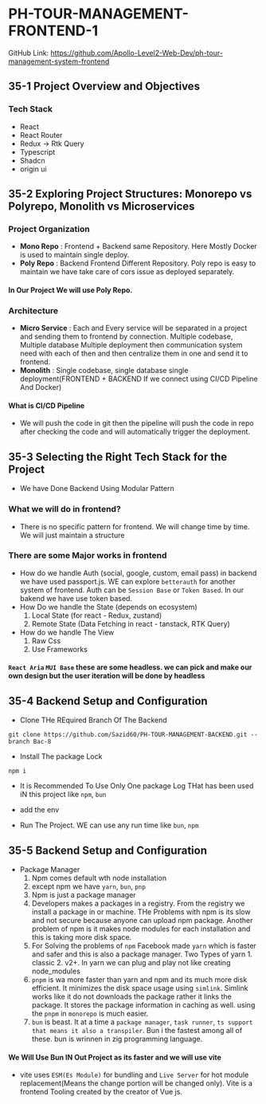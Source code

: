 # PH-TOUR-MANAGEMENT-FRONTEND-1

GitHub Link: https://github.com/Apollo-Level2-Web-Dev/ph-tour-management-system-frontend

## 35-1 Project Overview and Objectives
### Tech Stack 

- React
- React Router 
- Redux -> Rtk Query 
- Typescript
- Shadcn 
- origin ui

## 35-2 Exploring Project Structures: Monorepo vs Polyrepo, Monolith vs Microservices

### Project Organization 
- **Mono Repo** : Frontend + Backend same Repository. Here Mostly Docker is used to maintain single deploy. 
- **Poly Repo** : Backend Frontend Different Repository. Poly repo is easy to maintain we have take care of cors issue  as deployed separately. 


#### In Our Project We will use Poly Repo. 


### Architecture 
- **Micro Service** : Each and Every service will be separated in a project and sending them to frontend by connection. Multiple codebase, Multiple database Multiple deployment then communication system need with each of then and then centralize them in one and send it to frontend. 
- **Monolith** : Single codebase, single database single deployment(FRONTEND + BACKEND If we connect using CI/CD Pipeline And Docker)

#### What is CI/CD Pipeline
- We will push the code in git then the pipeline will push the code in repo after checking the code and will automatically trigger the deployment. 


## 35-3 Selecting the Right Tech Stack for the Project
- We have Done Backend Using Modular Pattern

### What we will do in frontend?
- There is no specific pattern for frontend. We will change time  by time. We will just maintain a structure

### There are some Major works in frontend
- How do we handle Auth (social, google, custom, email pass) in backend we have used passport.js. WE can explore `betterauth` for another system of frontend. Auth can be `Session Base` or `Token Based`. In our bakend we have use token based.
- How Do we handle the State (depends on ecosystem)
    1. Local State (for react - Redux, zustand)
    2. Remote State (Data Fetching in react - tanstack, RTK Query)
- How do we handle The View
    1. Raw Css
    2. Use Frameworks



#### `React Aria` `MUI Base` these are some headless. we can pick and make our own design but the user iteration will be done by headless


## 35-4 Backend Setup and Configuration
- Clone THe REquired Branch Of The Backend

```
git clone https://github.com/Sazid60/PH-TOUR-MANAGEMENT-BACKEND.git --branch Bac-8
```
- Install The package Lock 

```
npm i 
```
- It is Recommended To Use Only One package Log THat has been used iN this project like `npm`, `bun` 

- add the env 

- Run The Project. WE can use any run time like `bun`, `npm` 

## 35-5 Backend Setup and Configuration
-  Package Manager 
    1. Npm comes default wth node installation 
    2. except npm we have `yarn`, `bun`, `pnp`
    3. Npm is just a package manager
    4. Developers makes a packages in a registry. From the registry we install a package in or machine. THe Problems with npm is its slow and not secure because anyone can upload npm package. Another problem of npm is it makes node modules for each installation and this is taking more disk space.
    5. For Solving the problems of `npm` Facebook made `yarn` which is faster and safer and this is also a package manager. Two Types of yarn 1. classic 2. v2+. In yarn we can plug and play not like creating node_modules
    6. `pnpm` is wa more faster than yarn and npm and its much more disk efficient. It minimizes the disk space usage using `simlink`. Simlink works like it do not downloads the package rather it links the package. It stores the package information in caching as well. using the `pnpm` in `monorepo` is much easier.
    7. `bun` is beast. It at a time a `package manager`, `task runner`, `ts support that means it also a transpiler`. Bun i the fastest among all of these. bun is wrinnen in zig programming language.

#### We Will Use Bun IN Out Project as its faster and we will use vite 
- vite uses `ESM(Es Module)` for bundling and `Live Server` for hot module replacement(Means the change portion will be changed only). Vite is a frontend Tooling created by the creator of Vue js.

